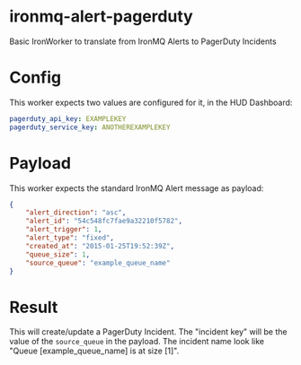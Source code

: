 # ironmq-alert-pagerduty
Basic IronWorker to translate from IronMQ Alerts to PagerDuty Incidents

# Config
This worker expects two values are configured for it, in the HUD Dashboard:
```yaml
pagerduty_api_key: EXAMPLEKEY
pagerduty_service_key: ANOTHEREXAMPLEKEY
```

# Payload
This worker expects the standard IronMQ Alert message as payload:
```json
{
    "alert_direction": "asc",
    "alert_id": "54c548fc7fae9a32210f5782",
    "alert_trigger": 1,
    "alert_type": "fixed",
    "created_at": "2015-01-25T19:52:39Z",
    "queue_size": 1,
    "source_queue": "example_queue_name"
}
```

# Result
This will create/update a PagerDuty Incident. The "incident key" will be the
value of the ```source_queue``` in the payload. The incident name look like
"Queue [example_queue_name] is at size [1]".
